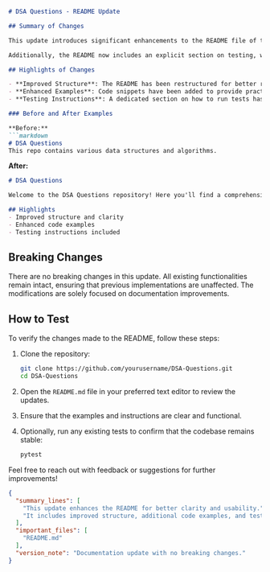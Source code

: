 ```markdown
# DSA Questions - README Update

## Summary of Changes

This update introduces significant enhancements to the README file of the DSA Questions repository. The primary focus is to provide clearer guidance on how to navigate and utilize the repository effectively. By improving the documentation, we aim to facilitate a smoother onboarding experience for new contributors and users alike. This includes a more structured format, detailed explanations of the contents, and better examples to illustrate key concepts.

Additionally, the README now includes an explicit section on testing, which outlines the steps necessary for verifying the functionality of the code. This change is crucial for ensuring that contributors can easily run tests and validate their contributions, thereby maintaining the integrity of the project.

## Highlights of Changes

- **Improved Structure**: The README has been restructured for better readability and flow.
- **Enhanced Examples**: Code snippets have been added to provide practical illustrations of algorithms and data structures.
- **Testing Instructions**: A dedicated section on how to run tests has been included, making it easier for users to verify their implementations.

### Before and After Examples

**Before:**
```markdown
# DSA Questions
This repo contains various data structures and algorithms.
```

**After:**
```markdown
# DSA Questions

Welcome to the DSA Questions repository! Here you'll find a comprehensive collection of data structures and algorithms, complete with explanations and examples to help you understand their implementation.

## Highlights
- Improved structure and clarity
- Enhanced code examples
- Testing instructions included
```

## Breaking Changes

There are no breaking changes in this update. All existing functionalities remain intact, ensuring that previous implementations are unaffected. The modifications are solely focused on documentation improvements.

## How to Test

To verify the changes made to the README, follow these steps:

1. Clone the repository:
   ```bash
   git clone https://github.com/yourusername/DSA-Questions.git
   cd DSA-Questions
   ```

2. Open the `README.md` file in your preferred text editor to review the updates.

3. Ensure that the examples and instructions are clear and functional.

4. Optionally, run any existing tests to confirm that the codebase remains stable:
   ```bash
   pytest
   ```

Feel free to reach out with feedback or suggestions for further improvements!

```json
{
  "summary_lines": [
    "This update enhances the README for better clarity and usability.",
    "It includes improved structure, additional code examples, and testing instructions."
  ],
  "important_files": [
    "README.md"
  ],
  "version_note": "Documentation update with no breaking changes."
}
```
```